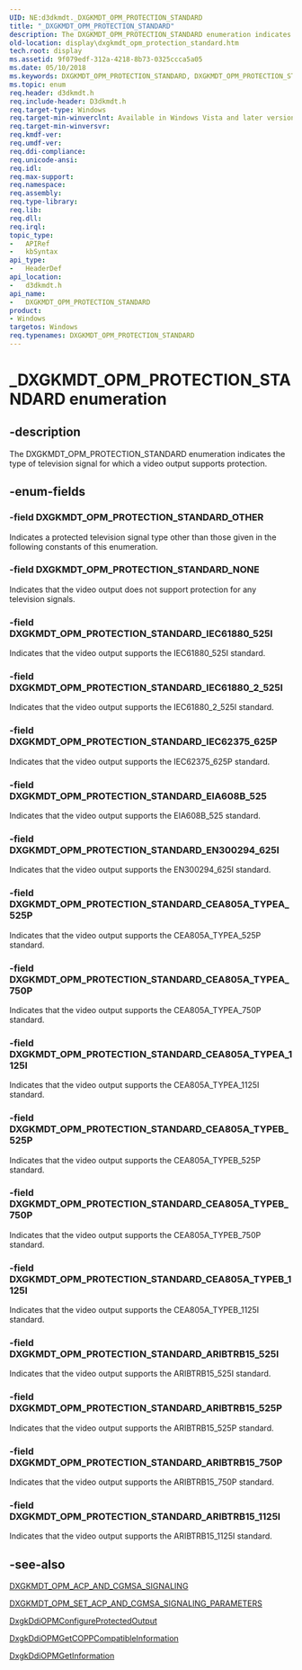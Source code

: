 ```yaml
---
UID: NE:d3dkmdt._DXGKMDT_OPM_PROTECTION_STANDARD
title: "_DXGKMDT_OPM_PROTECTION_STANDARD"
description: The DXGKMDT_OPM_PROTECTION_STANDARD enumeration indicates the type of television signal for which a video output supports protection.
old-location: display\dxgkmdt_opm_protection_standard.htm
tech.root: display
ms.assetid: 9f079edf-312a-4218-8b73-0325ccca5a05
ms.date: 05/10/2018
ms.keywords: DXGKMDT_OPM_PROTECTION_STANDARD, DXGKMDT_OPM_PROTECTION_STANDARD enumeration [Display Devices], DXGKMDT_OPM_PROTECTION_STANDARD_ARIBTRB15_1125I, DXGKMDT_OPM_PROTECTION_STANDARD_ARIBTRB15_525I, DXGKMDT_OPM_PROTECTION_STANDARD_ARIBTRB15_525P, DXGKMDT_OPM_PROTECTION_STANDARD_ARIBTRB15_750P, DXGKMDT_OPM_PROTECTION_STANDARD_CEA805A_TYPEA_1125I, DXGKMDT_OPM_PROTECTION_STANDARD_CEA805A_TYPEA_525P, DXGKMDT_OPM_PROTECTION_STANDARD_CEA805A_TYPEA_750P, DXGKMDT_OPM_PROTECTION_STANDARD_CEA805A_TYPEB_1125I, DXGKMDT_OPM_PROTECTION_STANDARD_CEA805A_TYPEB_525P, DXGKMDT_OPM_PROTECTION_STANDARD_CEA805A_TYPEB_750P, DXGKMDT_OPM_PROTECTION_STANDARD_EIA608B_525, DXGKMDT_OPM_PROTECTION_STANDARD_EN300294_625I, DXGKMDT_OPM_PROTECTION_STANDARD_IEC61880_2_525I, DXGKMDT_OPM_PROTECTION_STANDARD_IEC61880_525I, DXGKMDT_OPM_PROTECTION_STANDARD_IEC62375_625P, DXGKMDT_OPM_PROTECTION_STANDARD_NONE, DXGKMDT_OPM_PROTECTION_STANDARD_OTHER, DmEnums_ce6cf9d1-ec7d-43bd-9204-2428751bdabf.xml, _DXGKMDT_OPM_PROTECTION_STANDARD, d3dkmdt/DXGKMDT_OPM_PROTECTION_STANDARD, d3dkmdt/DXGKMDT_OPM_PROTECTION_STANDARD_ARIBTRB15_1125I, d3dkmdt/DXGKMDT_OPM_PROTECTION_STANDARD_ARIBTRB15_525I, d3dkmdt/DXGKMDT_OPM_PROTECTION_STANDARD_ARIBTRB15_525P, d3dkmdt/DXGKMDT_OPM_PROTECTION_STANDARD_ARIBTRB15_750P, d3dkmdt/DXGKMDT_OPM_PROTECTION_STANDARD_CEA805A_TYPEA_1125I, d3dkmdt/DXGKMDT_OPM_PROTECTION_STANDARD_CEA805A_TYPEA_525P, d3dkmdt/DXGKMDT_OPM_PROTECTION_STANDARD_CEA805A_TYPEA_750P, d3dkmdt/DXGKMDT_OPM_PROTECTION_STANDARD_CEA805A_TYPEB_1125I, d3dkmdt/DXGKMDT_OPM_PROTECTION_STANDARD_CEA805A_TYPEB_525P, d3dkmdt/DXGKMDT_OPM_PROTECTION_STANDARD_CEA805A_TYPEB_750P, d3dkmdt/DXGKMDT_OPM_PROTECTION_STANDARD_EIA608B_525, d3dkmdt/DXGKMDT_OPM_PROTECTION_STANDARD_EN300294_625I, d3dkmdt/DXGKMDT_OPM_PROTECTION_STANDARD_IEC61880_2_525I, d3dkmdt/DXGKMDT_OPM_PROTECTION_STANDARD_IEC61880_525I, d3dkmdt/DXGKMDT_OPM_PROTECTION_STANDARD_IEC62375_625P, d3dkmdt/DXGKMDT_OPM_PROTECTION_STANDARD_NONE, d3dkmdt/DXGKMDT_OPM_PROTECTION_STANDARD_OTHER, display.dxgkmdt_opm_protection_standard
ms.topic: enum
req.header: d3dkmdt.h
req.include-header: D3dkmdt.h
req.target-type: Windows
req.target-min-winverclnt: Available in Windows Vista and later versions of the Windows operating systems.
req.target-min-winversvr: 
req.kmdf-ver: 
req.umdf-ver: 
req.ddi-compliance: 
req.unicode-ansi: 
req.idl: 
req.max-support: 
req.namespace: 
req.assembly: 
req.type-library: 
req.lib: 
req.dll: 
req.irql: 
topic_type:
-	APIRef
-	kbSyntax
api_type:
-	HeaderDef
api_location:
-	d3dkmdt.h
api_name:
-	DXGKMDT_OPM_PROTECTION_STANDARD
product:
- Windows
targetos: Windows
req.typenames: DXGKMDT_OPM_PROTECTION_STANDARD
---
```


# _DXGKMDT_OPM_PROTECTION_STANDARD enumeration


## -description


The DXGKMDT_OPM_PROTECTION_STANDARD enumeration indicates the type of television signal for which a video output supports protection.


## -enum-fields




### -field DXGKMDT_OPM_PROTECTION_STANDARD_OTHER

Indicates a protected television signal type other than those given in the following constants of this enumeration. 


### -field DXGKMDT_OPM_PROTECTION_STANDARD_NONE

Indicates that the video output does not support protection for any television signals. 


### -field DXGKMDT_OPM_PROTECTION_STANDARD_IEC61880_525I

Indicates that the video output supports the IEC61880_525I standard. 


### -field DXGKMDT_OPM_PROTECTION_STANDARD_IEC61880_2_525I

Indicates that the video output supports the IEC61880_2_525I standard. 


### -field DXGKMDT_OPM_PROTECTION_STANDARD_IEC62375_625P

Indicates that the video output supports the IEC62375_625P standard. 


### -field DXGKMDT_OPM_PROTECTION_STANDARD_EIA608B_525

Indicates that the video output supports the EIA608B_525 standard. 


### -field DXGKMDT_OPM_PROTECTION_STANDARD_EN300294_625I

Indicates that the video output supports the EN300294_625I standard. 


### -field DXGKMDT_OPM_PROTECTION_STANDARD_CEA805A_TYPEA_525P

Indicates that the video output supports the CEA805A_TYPEA_525P standard. 


### -field DXGKMDT_OPM_PROTECTION_STANDARD_CEA805A_TYPEA_750P

Indicates that the video output supports the CEA805A_TYPEA_750P standard. 


### -field DXGKMDT_OPM_PROTECTION_STANDARD_CEA805A_TYPEA_1125I

Indicates that the video output supports the CEA805A_TYPEA_1125I standard. 


### -field DXGKMDT_OPM_PROTECTION_STANDARD_CEA805A_TYPEB_525P

Indicates that the video output supports the CEA805A_TYPEB_525P standard. 


### -field DXGKMDT_OPM_PROTECTION_STANDARD_CEA805A_TYPEB_750P

Indicates that the video output supports the CEA805A_TYPEB_750P standard. 


### -field DXGKMDT_OPM_PROTECTION_STANDARD_CEA805A_TYPEB_1125I

Indicates that the video output supports the CEA805A_TYPEB_1125I standard. 


### -field DXGKMDT_OPM_PROTECTION_STANDARD_ARIBTRB15_525I

Indicates that the video output supports the ARIBTRB15_525I standard. 


### -field DXGKMDT_OPM_PROTECTION_STANDARD_ARIBTRB15_525P

Indicates that the video output supports the ARIBTRB15_525P standard. 


### -field DXGKMDT_OPM_PROTECTION_STANDARD_ARIBTRB15_750P

Indicates that the video output supports the ARIBTRB15_750P standard. 


### -field DXGKMDT_OPM_PROTECTION_STANDARD_ARIBTRB15_1125I

Indicates that the video output supports the ARIBTRB15_1125I standard. 


## -see-also




<a href="https://msdn.microsoft.com/library/windows/hardware/ff560830">DXGKMDT_OPM_ACP_AND_CGMSA_SIGNALING</a>



<a href="https://msdn.microsoft.com/library/windows/hardware/ff560913">DXGKMDT_OPM_SET_ACP_AND_CGMSA_SIGNALING_PARAMETERS</a>



<a href="https://msdn.microsoft.com/a7829587-c1e7-43ec-a0bb-92bca94b7c3d">DxgkDdiOPMConfigureProtectedOutput</a>



<a href="https://msdn.microsoft.com/9f15df1e-bdf5-4634-97f1-78515664b594">DxgkDdiOPMGetCOPPCompatibleInformation</a>



<a href="https://msdn.microsoft.com/3d6559e5-776e-4fc0-b99a-8818cbcc289d">DxgkDdiOPMGetInformation</a>
 

 

